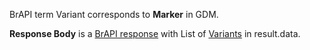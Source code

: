 
BrAPI term Variant corresponds to **Marker** in GDM.

**Response Body** is a [BrAPI response](#brapilistresponsetemplate) with List of [Variants](#variantresourceexample) in result.data.


